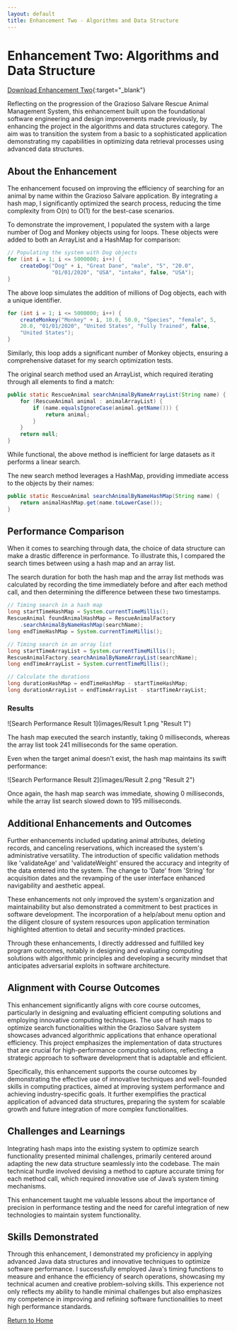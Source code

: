 ```yaml
---
layout: default
title: Enhancement Two - Algorithms and Data Structure
---
```


# Enhancement Two: Algorithms and Data Structure

[Download Enhancement Two](https://drive.google.com/file/d/1HaDTTC-5UzFHW5S0RK5aAPMYYCOFvfys/view?usp=sharing){:target="_blank"}

Reflecting on the progression of the Grazioso Salvare Rescue Animal Management System, this enhancement built upon the foundational software engineering and design improvements made previously, by enhancing the project in the algorithms and data structures category. The aim was to transition the system from a basic to a sophisticated application demonstrating my capabilities in optimizing data retrieval processes using advanced data structures.

## About the Enhancement

The enhancement focused on improving the efficiency of searching for an animal by name within the Grazioso Salvare application. By integrating a hash map, I significantly optimized the search process, reducing the time complexity from O(n) to O(1) for the best-case scenarios.

To demonstrate the improvement, I populated the system with a large number of Dog and Monkey objects using for loops. These objects were added to both an ArrayList and a HashMap for comparison:

```java
// Populating the system with Dog objects
for (int i = 1; i <= 5000000; i++) {
    createDog("Dog" + i, "Great Dane", "male", "5", "20.0", 
              "01/01/2020", "USA", "intake", false, "USA");
}
```

The above loop simulates the addition of millions of Dog objects, each with a unique identifier.

```java
for (int i = 1; i <= 5000000; i++) {
    createMonkey("Monkey" + i, 10.0, 50.0, "Species", "female", 5, 
    20.0, "01/01/2020", "United States", "Fully Trained", false, 
    "United States");
}
```

Similarly, this loop adds a significant number of Monkey objects, ensuring a comprehensive dataset for my search optimization tests.

The original search method used an ArrayList, which required iterating through all elements to find a match:

```java
public static RescueAnimal searchAnimalByNameArrayList(String name) {
    for (RescueAnimal animal : animalArrayList) {
        if (name.equalsIgnoreCase(animal.getName())) {
            return animal;
        }
    }
    return null;
}
```

While functional, the above method is inefficient for large datasets as it performs a linear search.

The new search method leverages a HashMap, providing immediate access to the objects by their names:

```java
public static RescueAnimal searchAnimalByNameHashMap(String name) {
    return animalHashMap.get(name.toLowerCase());
}
```
## Performance Comparison

When it comes to searching through data, the choice of data structure can make a drastic difference in performance. To illustrate this, I compared the search times between using a hash map and an array list.

The search duration for both the hash map and the array list methods was calculated by recording the time immediately before and after each method call, and then determining the difference between these two timestamps.

```java
// Timing search in a hash map
long startTimeHashMap = System.currentTimeMillis();
RescueAnimal foundAnimalHashMap = RescueAnimalFactory
    .searchAnimalByNameHashMap(searchName);
long endTimeHashMap = System.currentTimeMillis();

// Timing search in an array list
long startTimeArrayList = System.currentTimeMillis();
RescueAnimalFactory.searchAnimalByNameArrayList(searchName);
long endTimeArrayList = System.currentTimeMillis();

// Calculate the durations
long durationHashMap = endTimeHashMap - startTimeHashMap;
long durationArrayList = endTimeArrayList - startTimeArrayList;
```

### Results

![Search Performance Result 1](images/Result 1.png "Result 1")

The hash map executed the search instantly, taking 0 milliseconds, whereas the array list took 241 milliseconds for the same operation.

Even when the target animal doesn't exist, the hash map maintains its swift performance:

![Search Performance Result 2](images/Result 2.png "Result 2")

Once again, the hash map search was immediate, showing 0 milliseconds, while the array list search slowed down to 195 milliseconds.

## Additional Enhancements and Outcomes
Further enhancements included updating animal attributes, deleting records, and canceling reservations, which increased the system's administrative versatility. The introduction of specific validation methods like 'validateAge' and 'validateWeight' ensured the accuracy and integrity of the data entered into the system. The change to 'Date' from 'String' for acquisition dates and the revamping of the user interface enhanced navigability and aesthetic appeal.

These enhancements not only improved the system's organization and maintainability but also demonstrated a commitment to best practices in software development. The incorporation of a help/about menu option and the diligent closure of system resources upon application termination highlighted attention to detail and security-minded practices.

Through these enhancements, I directly addressed and fulfilled key program outcomes, notably in designing and evaluating computing solutions with algorithmic principles and developing a security mindset that anticipates adversarial exploits in software architecture.

## Alignment with Course Outcomes

This enhancement significantly aligns with core course outcomes, particularly in designing and evaluating efficient computing solutions and employing innovative computing techniques. The use of hash maps to optimize search functionalities within the Grazioso Salvare system showcases advanced algorithmic applications that enhance operational efficiency. This project emphasizes the implementation of data structures that are crucial for high-performance computing solutions, reflecting a strategic approach to software development that is adaptable and efficient.

Specifically, this enhancement supports the course outcomes by demonstrating the effective use of innovative techniques and well-founded skills in computing practices, aimed at improving system performance and achieving industry-specific goals. It further exemplifies the practical application of advanced data structures, preparing the system for scalable growth and future integration of more complex functionalities.

## Challenges and Learnings

Integrating hash maps into the existing system to optimize search functionality presented minimal challenges, primarily centered around adapting the new data structure seamlessly into the codebase. The main technical hurdle involved devising a method to capture accurate timing for each method call, which required innovative use of Java’s system timing mechanisms.

This enhancement taught me valuable lessons about the importance of precision in performance testing and the need for careful integration of new technologies to maintain system functionality.

## Skills Demonstrated

Through this enhancement, I demonstrated my proficiency in applying advanced Java data structures and innovative techniques to optimize software performance. I successfully employed Java's timing functions to measure and enhance the efficiency of search operations, showcasing my technical acumen and creative problem-solving skills. This experience not only reflects my ability to handle minimal challenges but also emphasizes my competence in improving and refining software functionalities to meet high performance standards.

[Return to Home](/)